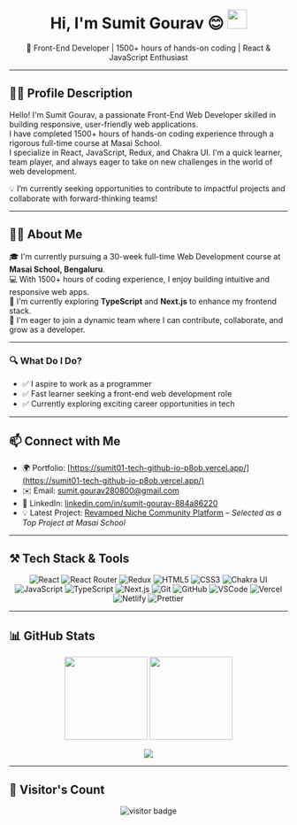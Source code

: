 <div align="center">

<h1>Hi, I'm Sumit Gourav 😊 <img src="https://media.giphy.com/media/hvRJCLFzcasrR4ia7z/giphy.gif" width="35" /></h1>

<p>🚀 Front-End Developer | 1500+ hours of hands-on coding | React & JavaScript Enthusiast</p>

</div>

---

## 🧑‍💻 Profile Description

Hello! I'm Sumit Gourav, a passionate Front-End Web Developer skilled in building responsive, user-friendly web applications.  
I have completed 1500+ hours of hands-on coding experience through a rigorous full-time course at Masai School.  
I specialize in React, JavaScript, Redux, and Chakra UI. I'm a quick learner, team player, and always eager to take on new challenges in the world of web development.

💡 I’m currently seeking opportunities to contribute to impactful projects and collaborate with forward-thinking teams!

---

## 👨‍💻 About Me

🎓 I'm currently pursuing a 30-week full-time Web Development course at **Masai School, Bengaluru**.  
💻 With 1500+ hours of coding experience, I enjoy building intuitive and responsive web apps.  
🚀 I'm currently exploring **TypeScript** and **Next.js** to enhance my frontend stack.  
🤝 I'm eager to join a dynamic team where I can contribute, collaborate, and grow as a developer.

---

### 🔍 What Do I Do?

- ✅ I aspire to work as a programmer  
- ✅ Fast learner seeking a front-end web development role  
- ✅ Currently exploring exciting career opportunities in tech  

---

## 📫 Connect with Me

- 🌍 Portfolio: [https://sumit01-tech-github-io-p8ob.vercel.app/](https://sumit01-tech-github-io-p8ob.vercel.app/)
- ✉️ Email: [sumit.gourav280800@gmail.com](mailto:sumit.gourav280800@gmail.com)
- 💼 LinkedIn: [linkedin.com/in/sumit-gourav-884a86220](https://www.linkedin.com/in/sumit-gourav-884a86220/)
- 💡 Latest Project: [Revamped Niche Community Platform](https://revamped-niche-community-platform.vercel.app) – *Selected as a Top Project at Masai School*

---

## ⚒️ Tech Stack & Tools

<div align="center">

![React](https://img.shields.io/badge/react-%2320232a.svg?style=for-the-badge&logo=react&logoColor=%2361DAFB)
![React Router](https://img.shields.io/badge/React_Router-CA4245?style=for-the-badge&logo=react-router&logoColor=white)
![Redux](https://img.shields.io/badge/redux-%23593d88.svg?style=for-the-badge&logo=redux&logoColor=white)
![HTML5](https://img.shields.io/badge/HTML5-E34F26?style=for-the-badge&logo=html5&logoColor=white)
![CSS3](https://img.shields.io/badge/CSS3-1572B6?style=for-the-badge&logo=css3&logoColor=white)
![Chakra UI](https://img.shields.io/badge/Chakra--UI-319795?style=for-the-badge&logo=chakra-ui&logoColor=white)
![JavaScript](https://img.shields.io/badge/JavaScript-323330?style=for-the-badge&logo=javascript&logoColor=F7DF1E)
![TypeScript](https://img.shields.io/badge/TypeScript-007ACC?style=for-the-badge&logo=typescript&logoColor=white)
![Next.js](https://img.shields.io/badge/Next.js-000000?style=for-the-badge&logo=nextdotjs&logoColor=white)
![Git](https://img.shields.io/badge/GIT-E44C30?style=for-the-badge&logo=git&logoColor=white)
![GitHub](https://img.shields.io/badge/GitHub-100000?style=for-the-badge&logo=github&logoColor=white)
![VSCode](https://img.shields.io/badge/VSCode-0078D4?style=for-the-badge&logo=visual%20studio%20code&logoColor=white)
![Vercel](https://img.shields.io/badge/Vercel-000000?style=for-the-badge&logo=vercel&logoColor=white)
![Netlify](https://img.shields.io/badge/Netlify-00C7B7?style=for-the-badge&logo=netlify&logoColor=white)
![Prettier](https://img.shields.io/badge/prettier-1A2C34?style=for-the-badge&logo=prettier&logoColor=white)

</div>

---

## 📊 GitHub Stats

<p align="center">
  <img src="https://github-readme-stats.vercel.app/api?username=Sumit01-tech&count_private=true&show_icons=true&theme=light" height="150" />
  <img src="https://github-readme-activity-graph.vercel.app/graph?username=Sumit01-tech&theme=vue-dark&hide_border=true" height="150" />
</p>

<p align="center">
  <img src="https://github-readme-stats.vercel.app/api/top-langs/?username=Sumit01-tech&layout=compact&theme=light&hide_border=true" />
</p>

---

## 👀 Visitor's Count

<p align="center">
  <img src="https://profile-counter.glitch.me/Sumit01-tech/count.svg" alt="visitor badge" />
</p>
